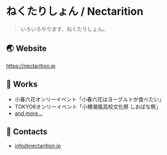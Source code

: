 # ねくたりしょん / Nectarition

> いろいろやります、ねくたりしょん。


## 🌏 Website

https://nectarition.jp

## 🎨 Works

- 小春六花オンリーイベント「小春六花はヨーグルトが食べたい」
- TOKYO6オンリーイベント「小樽潮風高校文化祭 しおばな祭」
- [and more...](https://nectarition.jp/works)

## 📨 Contacts

- info@nectarition.jp

